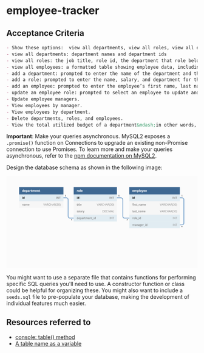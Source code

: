 # employee-tracker
## Acceptance Criteria

```md
- Show these options:  view all departments, view all roles, view all employees, add a department, add a role, add an employee, and update an employee role
- view all departments: department names and department ids
- view all roles: the job title, role id, the department that role belongs to, and the salary for that role
- view all employees: a formatted table showing employee data, including employee ids, first names, last names, job titles, departments, salaries, and managers that the employees report to
- add a department: prompted to enter the name of the department and that department is added to the database
- add a role: prompted to enter the name, salary, and department for the role and that role is added to the database
- add an employee: prompted to enter the employee’s first name, last name, role, and manager, and that employee is added to the database
- update an employee role: prompted to select an employee to update and their new role and this information is updated in the database 
- Update employee managers.
- View employees by manager.
- View employees by department.
- Delete departments, roles, and employees.
- View the total utilized budget of a department&mdash;in other words, the combined salaries of all employees in that department.
```

**Important**:  Make your queries asynchronous. MySQL2 exposes a `.promise()` function on Connections to upgrade an existing non-Promise connection to use Promises. To learn more and make your queries asynchronous, refer to the [npm documentation on MySQL2](https://www.npmjs.com/package/mysql2).

Design the database schema as shown in the following image:

![Database schema includes tables labeled “employee,” role,” and “department.”](./Assets/12-sql-homework-demo-01.png)


You might want to use a separate file that contains functions for performing specific SQL queries you'll need to use. A constructor function or class could be helpful for organizing these. You might also want to include a `seeds.sql` file to pre-populate your database, making the development of individual features much easier.

## Resources referred to 
- [console: table() method](https://developer.mozilla.org/en-US/docs/Web/API/console/table)
- [A table name as a variable](https://stackoverflow.com/questions/2838490/a-table-name-as-a-variable)
